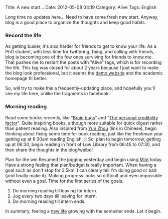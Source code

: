 Title: A new start...
Date: 2012-05-08 04:19
Category: Alive
Tags: English

Long time no updates here... Need to have some fresh new start. Anyway, blog is a good place to organize the thoughts and keep good habits.
 
### Record the life

As getting busier, it's also harder for friends to get to know your life. As a PhD student, with less time for twittering, fbing, and calling with friends, blog is becoming one of the few ones surviving for friends to know me. That pushes me to restart the posts with "Alive" tags, which is for recording the life. This tag was closed for about 2 years because I just want to make the blog look professional, but it seems the [demo website](/) and the academic homepage fit better.

So, will try to make this a frequently-updating place, and hopefully you'll see my life here, unlike the fragments in facebook.
 
### Morning reading

Read some books recently, like "[Brain bugs](http://www.amazon.com/Brain-Bugs-Brains-Flaws-Shape/dp/0393076024)" and "[The personal credibility factor](http://www.amazon.com/The-Personal-Credibility-Factor-Youve/dp/0132082799)". Quite inspiring books, although more suitable for quick digest rather than patient reading. Also inspired from [Yun Zhou](http://www.weibo.com/yeka52) (link in Chinese), begin thinking about fixing some time for book reading, just like the freshman year getting up at 6:30am reading English. :) So, plan to begin tomorrow, getting up at 06:30, begin reading in front of Low Library from 06:45 to 07:30, and then share the thoughts in the blog/weibo!
 
Plan for the win
Resumed the jogging yesterday and begin using [Mint](https://www.mint.com/) today. Have a strong feeling that plan/budget is really important. When having a goal such as don't stop for 3.5km, I can clearly tell I'm doing good or bad (and finally make it). Making progress looks so difficult and even impossible without even a goal.
Time for the first series of the goals.

1. Do morning reading till leaving for intern.
2. Jog every two days till leaving for intern.
3. Do morning reading till intern ends.

In summary, feeling a [new life](/inspiration-fragments-20131130.html) growing with the semester ends. Let it begin.